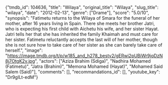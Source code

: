 {"tmdb_id": 104636, "title": "Wilaya", "original_title": "Wilaya", "slug_title": "wilaya", "date": "2012-02-13", "genre": ["Drame"], "score": "5.0/10", "synopsis": "Fatimetu returns to the Wilaya of Smara for the funeral of her mother, after 16 years living in Spain. There she meets her brother Jatri, who is expecting his first child with Aichetu his wife, and her sister Hayat. Jatri tells her that she has inherited the family Khaimah and must care for her sister. Fatimetu reluctantly accepts the last will of her mother, though she is not sure how to take care of her sister as she can barely take care of herself.", "image": "https://image.tmdb.org/t/p/w185_and_h278_bestv2/gERwi2pUBiWr9jqDzN8j7OtgK2v.jpg", "actors": ["Aziza Brahim (Sdiga)", "Nadhira Mohamed (Fatimetu)", "Jatra (Brahim)", "Memona Mohamed (Hayat)", "Mohamed Said Salem (Said)"], "comments": [], "recommandations_id": [], "youtube_key": "Dr9gILt-edM"}